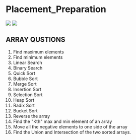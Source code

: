 # Placement_Preparation
[![](https://github.com/Ravik27280.png?size=70)](https://github.com/Ravik27280)
[![](https://github.com/prabhat2301.png?size=70)](https://github.com/prabhat2301)


## ARRAY QUSTIONS
1. Find maximum elements
2. Find minimum elements
3. Linear Search
4. Binary Search
5. Quick Sort
6. Bubble Sort
7. Merge Sort
8. Insertion Sort
9. Selection Sort
10. Heap Sort
11. Radix Sort
12. Bucket Sort
13. Reverse the array
14. Find the "Kth" max and min element of an array 
15. Move all the negative elements to one side of the array 
16. Find the Union and Intersection of the two sorted arrays.

